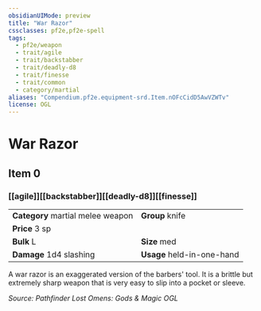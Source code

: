 ```yaml
---
obsidianUIMode: preview
title: "War Razor"
cssclasses: pf2e,pf2e-spell
tags:
  - pf2e/weapon
  - trait/agile
  - trait/backstabber
  - trait/deadly-d8
  - trait/finesse
  - trait/common
  - category/martial
aliases: "Compendium.pf2e.equipment-srd.Item.nOFcCidD5AwVZWTv"
license: OGL
---
```

# War Razor
## Item 0
### [[agile]][[backstabber]][[deadly-d8]][[finesse]]

|  |  |
| -- | -- |
| **Category** martial melee weapon | **Group** knife |
| **Price** 3 sp |  |
| **Bulk** L | **Size** med |
| **Damage** 1d4 slashing  | **Usage** held-in-one-hand |



A war razor is an exaggerated version of the barbers' tool. It is a brittle but extremely sharp weapon that is very easy to slip into a pocket or sleeve.

*Source: Pathfinder Lost Omens: Gods & Magic*
*OGL*
